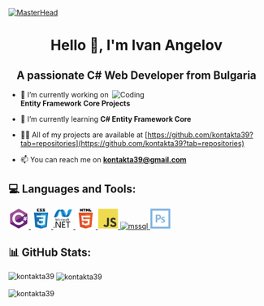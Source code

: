 [![MasterHead](https://user-images.githubusercontent.com/74038190/221352995-5ac18bdf-1a19-4f99-bbb6-77559b220470.gif)](https://github.com/kontakta39)
<h1 align="center">Hello 👋, I'm Ivan Angelov</h1>
<h2 align="center">A passionate C# Web Developer from Bulgaria</h2>
<img align="right" alt="Coding" width="300" src="https://cdn-images-1.medium.com/v2/resize:fit:200/1*pVgiUNKfclvbTk6pTUszdA@2x.gif">


- 🔭 I’m currently working on **Entity Framework Core Projects**

- 🌱 I’m currently learning **C# Entity Framework Core**

- 👨‍💻 All of my projects are available at [https://github.com/kontakta39?tab=repositories](https://github.com/kontakta39?tab=repositories)

- 📫 You can reach me on **kontakta39@gmail.com**

## 💻 Languages and Tools:
<p align="left"> <a href="https://www.w3schools.com/cs/" target="_blank" rel="noreferrer"> <img src="https://raw.githubusercontent.com/devicons/devicon/master/icons/csharp/csharp-original.svg" alt="csharp" width="40" height="40"/> </a> <a href="https://www.w3schools.com/css/" target="_blank" rel="noreferrer"> <img src="https://raw.githubusercontent.com/devicons/devicon/master/icons/css3/css3-original-wordmark.svg" alt="css3" width="40" height="40"/> </a> <a href="https://dotnet.microsoft.com/" target="_blank" rel="noreferrer"> <img src="https://raw.githubusercontent.com/devicons/devicon/master/icons/dot-net/dot-net-original-wordmark.svg" alt="dotnet" width="40" height="40"/> </a> <a href="https://www.w3.org/html/" target="_blank" rel="noreferrer"> <img src="https://raw.githubusercontent.com/devicons/devicon/master/icons/html5/html5-original-wordmark.svg" alt="html5" width="40" height="40"/> </a> <a href="https://developer.mozilla.org/en-US/docs/Web/JavaScript" target="_blank" rel="noreferrer"> <img src="https://raw.githubusercontent.com/devicons/devicon/master/icons/javascript/javascript-original.svg" alt="javascript" width="40" height="40"/> </a> <a href="https://www.microsoft.com/en-us/sql-server" target="_blank" rel="noreferrer"> <img src="https://www.svgrepo.com/show/303229/microsoft-sql-server-logo.svg" alt="mssql" width="40" height="40"/> </a> <a href="https://www.photoshop.com/en" target="_blank" rel="noreferrer"> <img src="https://raw.githubusercontent.com/devicons/devicon/master/icons/photoshop/photoshop-line.svg" alt="photoshop" width="40" height="40"/> </a> </p>

## 📊 GitHub Stats:
<p><img align="left" src="https://github-readme-stats.vercel.app/api/top-langs?username=kontakta39&show_icons=true&locale=en&layout=compact&theme=default" alt="kontakta39" /></p>
<p>&nbsp;<img align="center" src="https://github-readme-streak-stats.herokuapp.com/?user=kontakta39&&theme=default" alt="kontakta39" /></p>
<p><img align="center" src="https://github-readme-stats.vercel.app/api?username=kontakta39&show_icons=true&include_all_commits=true&theme=buefy&hide_border=true" alt="kontakta39" /></p>
